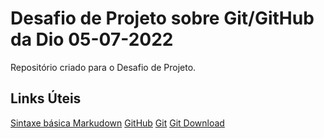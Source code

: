 # Desafio de Projeto sobre Git/GitHub da Dio 05-07-2022
Repositório criado para o Desafio de Projeto.

## Links Úteis
[Sintaxe básica Markudown](https://www.markdownguide.org/basic-syntax/)
[GitHub](https://github.com/)
[Git](https://git-scm.com/)
[Git Download](https://git-scm.com/downloads)
